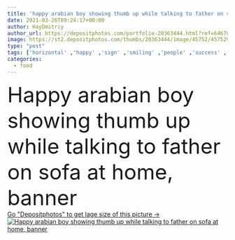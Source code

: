 ```yaml
---
title: 'happy arabian boy showing thumb up while talking to father on sofa at home, banner'
date: 2021-03-26T09:24:17+00:00
author: HayDmitriy
author_url: https://depositphotos.com/portfolio-20363444.html?ref=64678756
image: https://st2.depositphotos.com/thumbs/20363444/image/45752/457529852/api_thumb_450.jpg?forcejpeg=true
type: "post"
tags: ['horizontal' ,'happy' ,'sign' ,'smiling' ,'people' ,'success' ,'cheerful' ,'ethnicity' ,'food' ,'child' ,'family' ,'man' ,'crop' ,'boy' ,'childhood' ,'sit' ,'kid' ,'banner' ,'symbol' ,'emotion' ,'bowl' ,'home' ,'talk' ,'together' ,'indoors' ,'eastern' ,'son' ,'parent' ,'excited' ,'sofa' ,'win' ,'dad' ,'father' ,'yes' ,'arab' ,'muslim' ,'relationship' ,'like' ,'gestures' ,'popcorn' ,'fatherhood' ,'preteen' ,'preadolescent' ,'young adult' ,'middle east' ,'thumb up' ,'website header' ]
categories: 
  - food
---
```

<div aling="center">
            <font size="60"> Happy arabian boy showing thumb up while talking to father on sofa at home, banner</font>   
</div>
<div>
    <a href='https://st2.depositphotos.com/thumbs/20363444/image/45752/457529852/api_thumb_450.jpg?forcejpeg=true?ref=64678756' target=_blank > Go "Depositphotos" to get lage size of this picture ->
        <img href='https://st2.depositphotos.com/thumbs/20363444/image/45752/457529852/api_thumb_450.jpg?forcejpeg=true?ref=64678756' src='https://st2.depositphotos.com/20363444/45752/i/950/depositphotos_457529852-stock-photo-happy-arabian-boy-showing-thumb.jpg?forcejpeg=true' alt='Happy arabian boy showing thumb up while talking to father on sofa at home, banner' >
    </a>
</div>
